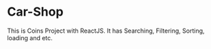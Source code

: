 # Car-Shop
This is Coins Project with ReactJS.
It has Searching, Filtering, Sorting, loading and etc.
